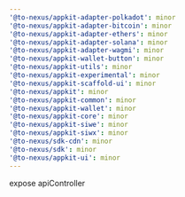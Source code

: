```yaml
---
'@to-nexus/appkit-adapter-polkadot': minor
'@to-nexus/appkit-adapter-bitcoin': minor
'@to-nexus/appkit-adapter-ethers': minor
'@to-nexus/appkit-adapter-solana': minor
'@to-nexus/appkit-adapter-wagmi': minor
'@to-nexus/appkit-wallet-button': minor
'@to-nexus/appkit-utils': minor
'@to-nexus/appkit-experimental': minor
'@to-nexus/appkit-scaffold-ui': minor
'@to-nexus/appkit': minor
'@to-nexus/appkit-common': minor
'@to-nexus/appkit-wallet': minor
'@to-nexus/appkit-core': minor
'@to-nexus/appkit-siwe': minor
'@to-nexus/appkit-siwx': minor
'@to-nexus/sdk-cdn': minor
'@to-nexus/sdk': minor
'@to-nexus/appkit-ui': minor
---
```


expose apiController
